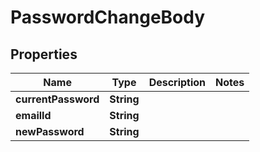 # PasswordChangeBody

## Properties
Name | Type | Description | Notes
------------ | ------------- | ------------- | -------------
**currentPassword** | **String** |  | 
**emailId** | **String** |  | 
**newPassword** | **String** |  | 
